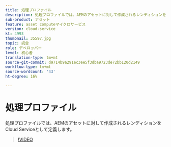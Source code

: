 ```yaml
---
title: 処理プロファイル
description: 処理プロファイルでは、AEMのアセットに対して作成されるレンディションをCloud Serviceとして定義します。
sub-product: アセット
feature: asset computeマイクロサービス
version: cloud-service
kt: 4993
thumbnail: 35597.jpg
topic: 統合
role: デベロッパー
level: 初心者
translation-type: tm+mt
source-git-commit: d9714b9a291ec3ee5f3dba9723de72bb120d2149
workflow-type: tm+mt
source-wordcount: '43'
ht-degree: 16%

---
```



# 処理プロファイル

処理プロファイルでは、AEMのアセットに対して作成されるレンディションをCloud Serviceとして定義します。

>[!VIDEO](https://video.tv.adobe.com/v/35597/?quality=12&learn=on&hidetitle=true)
